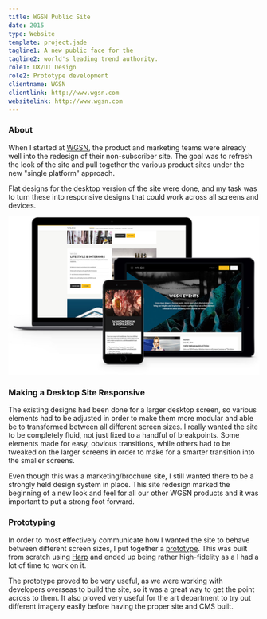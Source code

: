 ```yaml
---
title: WGSN Public Site
date: 2015
type: Website
template: project.jade
tagline1: A new public face for the
tagline2: world's leading trend authority.
role1: UX/UI Design
role2: Prototype development
clientname: WGSN
clientlink: http://www.wgsn.com
websitelink: http://www.wgsn.com
---
```


### About

When I started at <a href="http://wgsn.com/" target="_blank" class="highlighted">WGSN</a>, the product and marketing teams were already well into the redesign of their non-subscriber site. The goal was to refresh the look of the site and pull together the various product sites under the new "single platform" approach.

Flat designs for the desktop version of the site were done, and my task was to turn these into responsive designs that could work across all screens and devices.

![WGSN Public Site](wgsn-public-site-1.jpg "WGSN Public Site")

### Making a Desktop Site Responsive

The existing designs had been done for a larger desktop screen, so various elements had to be adjusted in order to make them more modular and able be to transformed between all different screen sizes. I really wanted the site to be completely fluid, not just fixed to a handful of breakpoints. Some elements made for easy, obvious transitions, while others had to be tweaked on the larger screens in order to make for a smarter transition into the smaller screens.

Even though this was a marketing/brochure site, I still wanted there to be a strongly held design system in place. This site redesign marked the beginning of a new look and feel for all our other WGSN products and it was important to put a strong foot forward.

### Prototyping

In order to most effectively communicate how I wanted the site to behave between different screen sizes, I put together a <a href="http://wgsn-public-site.amelia-lewis.com/" target="_blank" class="highlighted">prototype</a>. This was built from scratch using <a href="https://harpjs.com/" target="_blank" class="highlighted">Harp</a> and ended up being rather high-fidelity as a I had a lot of time to work on it.

The prototype proved to be very useful, as we were working with developers overseas to build the site, so it was a great way to get the point across to them. It also proved very useful for the art department to try out different imagery easily before having the proper site and CMS built.